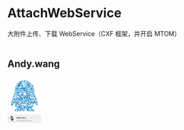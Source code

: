 AttachWebService
================================
大附件上传、下载 WebService（CXF 框架，并开启 MTOM）<br>
<br>
## Andy.wang

<img src="doc/594580820.jpg" width="15%" alt="Andy.wang的QQ"/>